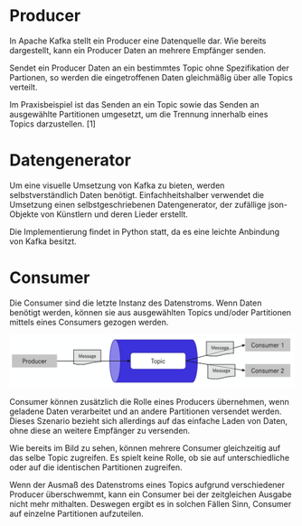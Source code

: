 # Producer

In Apache Kafka stellt ein Producer eine Datenquelle dar. Wie bereits dargestellt, kann ein Producer Daten an mehrere Empfänger senden.

Sendet ein Producer Daten an ein bestimmtes Topic ohne Spezifikation der Partionen, so werden die eingetroffenen Daten gleichmäßig über alle Topics verteilt.

Im Praxisbeispiel ist das Senden an ein Topic sowie das Senden an ausgewählte Partitionen umgesetzt, um die Trennung innerhalb eines Topics darzustellen. [1]

# Datengenerator

Um eine visuelle Umsetzung von Kafka zu bieten, werden selbstverständlich Daten benötigt. Einfachheitshalber verwendet die Umsetzung einen selbstgeschriebenen Datengenerator, der zufällige json-Objekte von Künstlern und deren Lieder erstellt.

Die Implementierung findet in Python statt, da es eine leichte Anbindung von Kafka besitzt.

# Consumer

Die Consumer sind die letzte Instanz des Datenstroms. Wenn Daten benötigt werden, können sie aus ausgewählten Topics und/oder Partitionen mittels eines Consumers gezogen werden.

![Apache Kafka Consumer[1]](./assets/consumer.png)

Consumer können zusätzlich die Rolle eines Producers übernehmen, wenn geladene Daten verarbeitet und an andere Partitionen versendet werden. Dieses Szenario bezieht sich allerdings auf das einfache Laden von Daten, ohne diese an weitere Empfänger zu versenden.

Wie bereits im Bild zu sehen, können mehrere Consumer gleichzeitig auf das selbe Topic zugreifen. Es spielt keine Rolle, ob sie auf unterschiedliche oder auf die identischen Partitionen zugreifen.

Wenn der Ausmaß des Datenstroms eines Topics aufgrund verschiedener Producer überschwemmt, kann ein Consumer bei der zeitgleichen Ausgabe nicht mehr mithalten. Deswegen ergibt es in solchen Fällen Sinn, Consumer auf einzelne Partitionen aufzuteilen.